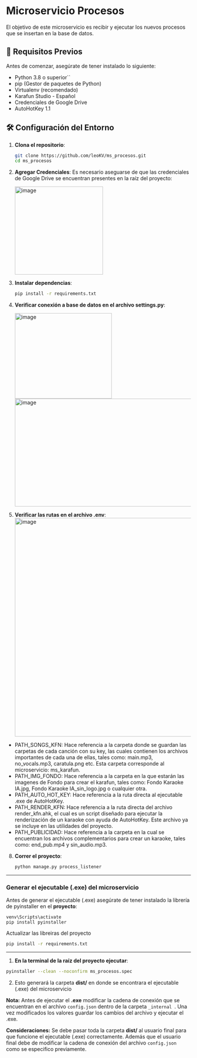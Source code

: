 # Microservicio Procesos

El objetivo de este microservicio es recibir y ejecutar los nuevos procesos que se insertan en la base de datos. 

## 🚀 Requisitos Previos

Antes de comenzar, asegúrate de tener instalado lo siguiente:

- Python 3.8 o superior``
- pip (Gestor de paquetes de Python)
- Virtualenv (recomendado)
- Karafun Studio - Español
- Credenciales de Google Drive
- AutoHotKey 1.1

## 🛠️ Configuración del Entorno

1. **Clona el repositorio**:

   ```bash
   git clone https://github.com/leoKV/ms_procesos.git
   cd ms_procesos

2. **Agregar Credenciales**:
   Es necesario aseguarse de que las credenciales de Google Drive se encuentran presentes en la raíz del proyecto:

   <img width="240" height="240" alt="image" src="https://github.com/user-attachments/assets/5ccb2367-7dec-4c1d-bbce-fae3a9d46596" />

4. **Instalar dependencias**:

   ```bash
   pip install -r requirements.txt
   
5. **Verificar conexión a base de datos en el archivo settings.py**:

   <img width="264" height="233" alt="image" src="https://github.com/user-attachments/assets/4efb1766-7ad4-4861-9bbe-c2564db69f1a" />

    <img width="639" height="294" alt="image" src="https://github.com/user-attachments/assets/aa0f4548-e8d8-4372-9c80-792010eb7c95" />
    
7. **Verificar las rutas en el archivo .env**:
   <img width="1367" height="596" alt="image" src="https://github.com/user-attachments/assets/41d457f2-f1e7-4a15-be05-2ed085cd3f84" />

- PATH_SONGS_KFN: Hace referencia a la carpeta donde se guardan las carpetas de cada canción con su key, las cuales contienen los archivos importantes
  de cada una de ellas, tales como: main.mp3, no_vocals.mp3, caratula.png etc. Esta carpeta corresponde al microservicio: ms_karafun.
- PATH_IMG_FONDO: Hace referencia a la carpeta en la que estarán las imagenes de Fondo para crear el karafun, tales como: Fondo Karaoke IA.jpg, Fondo Karaoke IA_sin_logo.jpg
  o cualquier otra.
- PATH_AUTO_HOT_KEY: Hace referencia a la ruta directa al ejecutable .exe de AutoHotKey.
- PATH_RENDER_KFN: Hace referencia a la ruta directa del archivo render_kfn.ahk, el cual es un script diseñado para ejecutar la renderización de un karaoke con ayuda
  de AutoHotKey. Este archivo ya se incluye en las utilidades del proyecto.
- PATH_PUBLICIDAD: Hace referencia a la carpeta en la cual se encuentran los archivos complementarios para crear un karaoke, tales como: end_pub.mp4 y sin_audio.mp3.

8. **Correr el proyecto**:
   ```bash
   python manage.py process_listener

---

### Generar el ejecutable (.exe) del microservicio


Antes de generar el ejecutable (.exe) asegúrate de tener instalado la librería de pyinstaller en el **proyecto**:

```
venv\Scripts\activate
pip install pyinstaller
```

Actualizar las libreiras del proyecto

```bash
pip install -r requirements.txt
```

---

1. **En la terminal de la raíz del proyecto ejecutar**:   

```bash
pyinstaller --clean --noconfirm ms_procesos.spec
```

2. Esto generará la carpeta **dist/** en donde se encontrara el ejecutable (.exe) del microservicio

**Nota:** Antes de ejecutar el **.exe** modificar la cadena de conexión que se encuentran en el archivo ``config.json`` dentro de la carpeta ``_internal ``. Una vez modificados los valores guardar los cambios del archivo y ejecutar el .exe.

**Consideraciones:** Se debe pasar toda la carpeta **dist/** al usuario final para que funcione el ejecutable (.exe) correctamente. Además que el usuario final debe de modificar la cadena de conexión del archivo `config.json` como se especifico previamente.